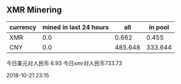 ## XMR Minering

|currency|mined in last 24 hours|all|in pool|
|---|---|---|---|
|XMR|0.0|0.662|0.455|
|CNY|0.0|485.648|333.644|

今日美元对人民币 6.93	今日xmr对人民币733.73


2018-10-21 23:15